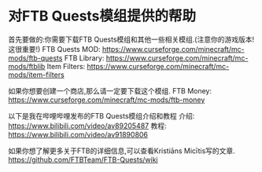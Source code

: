 # 对FTB Quests模组提供的帮助

首先要做的:你需要下载FTB Quests模组和其他一些相关模组.(注意你的游戏版本!这很重要!)
FTB Quests MOD: https://www.curseforge.com/minecraft/mc-mods/ftb-quests
FTB Library: https://www.curseforge.com/minecraft/mc-mods/ftblib
Item Filters: https://www.curseforge.com/minecraft/mc-mods/item-filters

如果你想要创建一个商店,那么请一定要下载这个模组.
FTB Money: https://www.curseforge.com/minecraft/mc-mods/ftb-money

以下是我在哔哩哔哩发布的FTB Quests模组介绍和教程
介绍: https://www.bilibili.com/video/av89205487
教程: https://www.bilibili.com/video/av91890806

如果你想了解更多关于FTB的详细信息,可以查看Kristiāns Micītis写的文章.
https://github.com/FTBTeam/FTB-Quests/wiki
